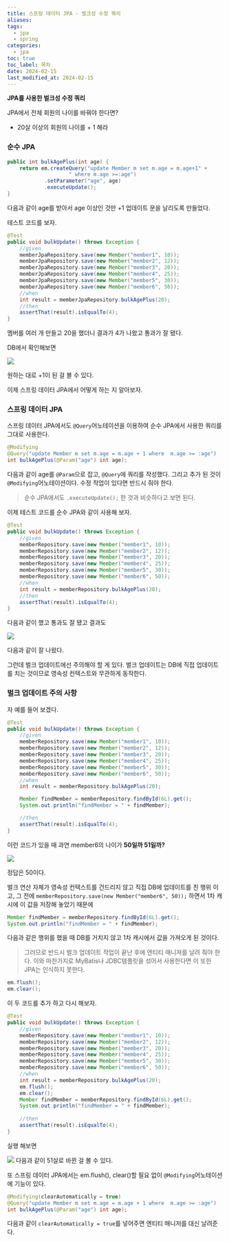 ```yaml
---
title: 스프링 데이터 JPA - 벌크성 수정 쿼리
aliases: 
tags:
  - jpa
  - spring
categories:
  - jpa
toc: true
toc_label: 목차
date: 2024-02-15
last_modified_at: 2024-02-15
---
```

**JPA를 사용한 벌크성 수정 쿼리**

JPA에서 전체 회원의 나이를 바꿔야 한다면?

- 20살 이상의 회원의 나이를 + 1 해라

### 순수 JPA

```java
public int bulkAgePlus(int age) {  
    return em.createQuery("update Member m set m.age = m.age+1" +  
                    " where m.age >=:age")  
            .setParameter("age", age)  
            .executeUpdate();  
}
```
다음과 같이 age를 받아서 age 이상인 것만 +1 업데이트 문을 날리도록 만들었다.

테스트 코드를 보자.

```java
@Test  
public void bulkUpdate() throws Exception {  
    //given  
    memberJpaRepository.save(new Member("member1", 10));  
    memberJpaRepository.save(new Member("member2", 12));  
    memberJpaRepository.save(new Member("member3", 20));  
    memberJpaRepository.save(new Member("member4", 25));  
    memberJpaRepository.save(new Member("member5", 30));  
    memberJpaRepository.save(new Member("member6", 50));  
    //when  
    int result = memberJpaRepository.bulkAgePlus(20);  
    //then  
    assertThat(result).isEqualTo(4);  
}
```
멤버를 여러 개 만들고 20을 했더니 결과가 4가 나왔고 통과가 잘 됐다. 

DB에서 확인해보면

![](https://i.imgur.com/H23n5Vy.png)

원하는 대로 +1이 된 걸 볼 수 있다.

이제 스프링 데이터 JPA에서 어떻게 하는 지 알아보자.

### 스프링 데이터 JPA

스프링 데이터 JPA에서도 `@Query`어노테이션을 이용하여 순수 JPA에서 사용한 쿼리를 그대로 사용한다.

```java
@Modifying  
@Query("update Member m set m.age = m.age + 1 where  m.age >= :age")  
int bulkAgePlus(@Param("age") int age);
```
다음과 같이 age를 `@Param`으로 잡고, `@Query`에 쿼리를 작성했다. 
그리고 추가 된 것이 `@Modifying`어노테이션이다. 수정 작업이 있다면 반드시 줘야 한다.

> 순수 JPA에서도 `.executeUpdate();` 한 것과 비슷하다고 보면 된다.

이제 테스트 코드를 순수 JPA와 같이 사용해 보자.

```java
@Test  
public void bulkUpdate() throws Exception {  
    //given  
    memberRepository.save(new Member("member1", 10));  
    memberRepository.save(new Member("member2", 12));  
    memberRepository.save(new Member("member3", 20));  
    memberRepository.save(new Member("member4", 25));  
    memberRepository.save(new Member("member5", 30));  
    memberRepository.save(new Member("member6", 50));  
    //when  
    int result = memberRepository.bulkAgePlus(20);  
    //then  
    assertThat(result).isEqualTo(4);  
}
```
다음과 같이 했고 통과도 잘 됐고 결과도 

![](https://i.imgur.com/H23n5Vy.png)

다음과 같이 잘 나왔다.

그런데 벌크 업데이트에선 주의해야 할 게 있다. 벌크 업데이트는 DB에 직접 업데이트를 치는 것이므로 영속성 컨텍스트와 무관하게 동작한다.

### 벌크 업데이트 주의 사항

자 예를 들어 보겠다.
```java
@Test  
public void bulkUpdate() throws Exception {  
    //given  
    memberRepository.save(new Member("member1", 10));  
    memberRepository.save(new Member("member2", 12));  
    memberRepository.save(new Member("member3", 20));  
    memberRepository.save(new Member("member4", 25));  
    memberRepository.save(new Member("member5", 30));  
    memberRepository.save(new Member("member6", 50));  
    //when  
    int result = memberRepository.bulkAgePlus(20);  

	Member findMember = memberRepository.findById(6L).get();  
	System.out.println("findMember = " + findMember);

    //then  
    assertThat(result).isEqualTo(4);  
}
```

이런 코드가 있을 때 과연 member6의 나이가 **50일까 51일까?**

![](https://i.imgur.com/vyYPF0e.png)

정답은 50이다. 

벌크 연산 자체가 영속성 컨텍스트를 건드리지 않고 직접 DB에 업데이트를 친 행위 이고,
그 전에 `memberRepository.save(new Member("member6", 50));` 하면서 1차 캐시에 이 값을 저장해 놓았기 때문에 
```java
Member findMember = memberRepository.findById(6L).get();  
System.out.println("findMember = " + findMember);
```
다음과 같은 행위를 했을 때 DB를 거치지 않고 1차 캐시에서 값을 가져오게 된 것이다.


> 그러므로 반드시 벌크 업데이트 작업이 끝난 후에 엔티티 매니져를 날려 줘야 한다.
> 이와 마찬가지로 MyBatis나 JDBC템플릿을 섞어서 사용한다면 이 또한 JPA는 인식하지 못한다.
```java
em.flush();  
em.clear();
```
이 두 코드를 추가 하고 다시 해보자.

```java
@Test  
public void bulkUpdate() throws Exception {  
    //given  
    memberRepository.save(new Member("member1", 10));  
    memberRepository.save(new Member("member2", 12));  
    memberRepository.save(new Member("member3", 20));  
    memberRepository.save(new Member("member4", 25));  
    memberRepository.save(new Member("member5", 30));  
    memberRepository.save(new Member("member6", 50));  
    //when  
    int result = memberRepository.bulkAgePlus(20);  
    em.flush();  
    em.clear();  
    Member findMember = memberRepository.findById(6L).get();  
    System.out.println("findMember = " + findMember);  
  
    //then  
    assertThat(result).isEqualTo(4);  
}
```

실행 해보면

![](https://i.imgur.com/bzVpobP.png)
다음과 같이 51살로 바뀐 걸 볼 수 있다.

또 스프링 데이터 JPA에서는 em.flush(), clear()할 필요 없이 `@Modifying`어노테이션에 기능이 있다.

```java
@Modifying(clearAutomatically = true)
@Query("update Member m set m.age = m.age + 1 where  m.age >= :age")  
int bulkAgePlus(@Param("age") int age);
```
다음과 같이 `clearAutomatically = true`를 넣어주면 엔티티 매니저를 대신 날려준다.



